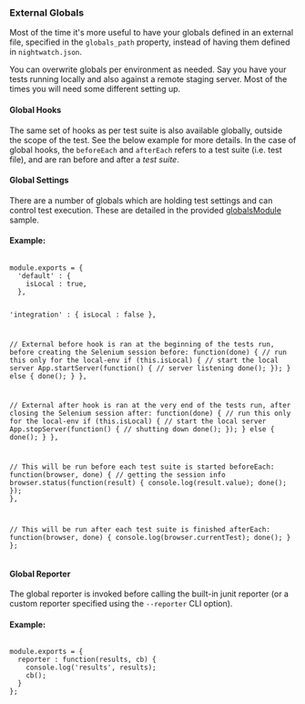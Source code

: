 ### External Globals

Most of the time it's more useful to have your globals defined in an external file, specified in the `globals_path` property, instead of having them defined in `nightwatch.json`.

You can overwrite globals per environment as needed. Say you have your tests running locally and also against a remote staging server. Most of the times you will need some different setting up.

#### Global Hooks
The same set of hooks as per test suite is also available globally, outside the scope of the test. See the below example for more details.
In the case of global hooks, the `beforeEach` and `afterEach` refers to a test suite (i.e. test file), and are ran before and after a _test suite_.

#### Global Settings
There are a number of globals which are holding test settings and can control test execution. These are detailed in the provided [globalsModule](https://github.com/nightwatchjs/nightwatch/blob/master/examples/globalsModule.js) sample.

#### Example:
<div class="sample-test">
<pre><code class="language-javascript">
module.exports = {
  'default' : {
    isLocal : true,
  },

  'integration' : {
    isLocal : false
  },

  // External before hook is ran at the beginning of the tests run, before creating the Selenium session
  before: function(done) {
    // run this only for the local-env
    if (this.isLocal) {
      // start the local server
      App.startServer(function() {
        // server listening
        done();
      });
    } else {
      done();
    }
  },

  // External after hook is ran at the very end of the tests run, after closing the Selenium session
  after: function(done) {
    // run this only for the local-env
    if (this.isLocal) {
      // start the local server
      App.stopServer(function() {
        // shutting down
        done();
      });
    } else {
      done();
    }
  },

  // This will be run before each test suite is started
  beforeEach: function(browser, done) {
    // getting the session info
    browser.status(function(result) {
      console.log(result.value);
      done();
    });
  },

  // This will be run after each test suite is finished
  afterEach: function(browser, done) {
    console.log(browser.currentTest);
    done();
  }
};</code></pre>
</div>

#### Global Reporter
The global reporter is invoked before calling the built-in junit reporter (or a custom reporter specified using the `--reporter` CLI option).

#### Example:
<div class="sample-test">
<pre><code class="language-javascript">
module.exports = {
  reporter : function(results, cb) {
    console.log('results', results);
    cb();
  }
};</code></pre>
</div>
